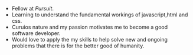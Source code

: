 * Fellow at *Pursuit*.
* Learning to understand the fundamental workings of javascript,html and css. 
* Curuios nature and my passion motivates me to become a good software developer.
* Would love to apply the my skills to help solve new and ongoing problems that there is for the better good of humanity.
 

